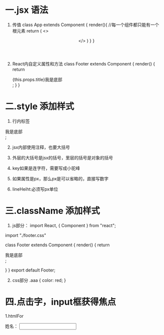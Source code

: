 # 一.jsx 语法

1. 传值
class App extends Component {
    render(){
        //每一个组件都只能有一个根元素
        return (
        <>
          <Header />
          <Footer title="hello"/>
        </>
        )
    }
}

2. React内自定义属性和方法
class Footer extends Component {
  render() {
    return <div a={this.props.title}>{this.props.title}我是底部</div>;
  }
}



# 二.style 添加样式

1. 行内标签
<div style={{ color:"red" }}>我是底部</div>;

2. jsx内部使用注释，也要大括号

3. 外层的大括号是jsx的括号，里层的括号是对象的括号

4. key如果是连字符，需要写成小驼峰

5. 如果属性是px，那么px是可以省略的，直接写数字

6. lineHeiht:必须写px单位




# 三.className 添加样式

1. js部分：
import React, { Component } from "react";

<!-- 将写好的css文件引入到组件中-->
import "./footer.css"

class Footer extends Component {
  render() {
    return <div className="aaa">我是底部</div>;
    <!-- class改为：className -->
           
  }
}
export default Footer;

2. css部分
.aaa {
  color: red;
}


# 四.点击字，input框获得焦点

1.htmlFor
 
<label htmlFor="name">姓名：</label>
<input typr="text" id="name"></input>